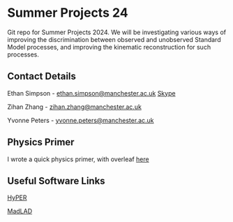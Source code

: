 # Summer Projects 24

Git repo for Summer Projects 2024. We will be investigating various ways of improving the discrimination between observed and unobserved Standard Model processes, and improving the kinematic reconstruction for such processes.

## Contact Details

Ethan Simpson - [ethan.simpson@manchester.ac.uk](mailto:ethan.simpson@manchester.ac.uk)           [Skype](https://join.skype.com/invite/kC5RHVCLuzWU)

Zihan Zhang -  [zihan.zhang@manchester.ac.uk](mailto:zihan.zhang@manchester.ac.uk)

Yvonne Peters - [yvonne.peters@manchester.ac.uk](mailto:yvonne.peters@manchester.ac.uk)


## Physics Primer

I wrote a quick physics primer, with overleaf [here](https://www.overleaf.com/read/byxhgqjmqjkw#9112d0)

## Useful Software Links

[HyPER](https://github.com/tzuhanchang/HyPER)

[MadLAD](https://github.com/tzuhanchang/MadLAD)
